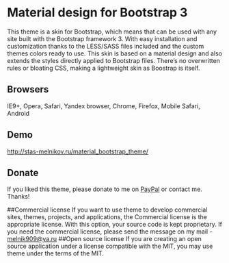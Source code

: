 # Material design for Bootstrap 3
This theme is a skin for Bootstrap, which means that can be used with any site built with the Bootstrap framework 3. With easy installation and customization thanks to the LESS/SASS files included and the custom themes colors ready to use. 
This skin is based on a material design and also extends the styles directly applied to Bootstrap files. There’s no overwritten rules or bloating CSS, making a lightweight skin as Boostrap is itself. 

## Browsers
IE9+, Opera, Safari, Yandex browser, Chrome, Firefox, Mobile Safari, Android

## Demo
http://stas-melnikov.ru/material_bootstrap_theme/

## Donate
If you liked this theme, please donate to me on <a href="https://www.paypal.me/melnik909" target="blank">PayPal</a> or contact me. Thanks!

##Commercial license
If you want to use theme to develop commercial sites, themes, projects, and applications, the Commercial license is the appropriate license. With this option, your source code is kept proprietary. If you need the commercial license, please send the message on my mail - melnik909@ya.ru
##Open source license
If you are creating an open source application under a license compatible with the MIT, you may use theme under the terms of the MIT.
